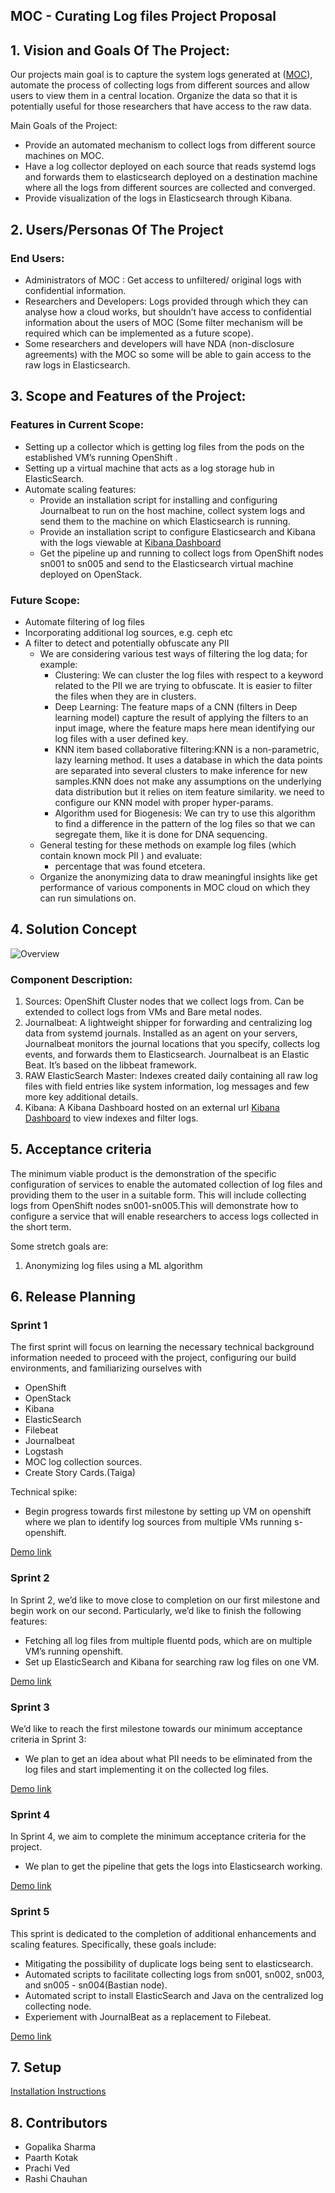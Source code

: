 ## MOC - Curating Log files Project Proposal

## 1. Vision and Goals Of The Project:

Our projects main goal is to capture the system logs generated at ([MOC](link:https://massopen.cloud/)), automate the process of collecting logs from different sources and allow users to view them in a central location. Organize the data so that it is potentially useful for those researchers that have access to the raw data.

Main Goals of the Project:

* Provide an automated mechanism to collect logs from different source machines on MOC. 
* Have a log collector deployed on each source that reads systemd logs and forwards them to elasticsearch deployed on a destination machine where all the logs from different sources are collected and converged.
* Provide visualization of the logs in Elasticsearch through Kibana.
	
## 2. Users/Personas Of The Project

### End Users:
* Administrators of MOC : Get access to unfiltered/ original logs with confidential information.
* Researchers and Developers: Logs provided through which they can analyse how a cloud works, but shouldn’t have access to confidential information about the users of MOC (Some filter mechanism will be required which can be implemented as a future scope).
* Some researchers and developers will have NDA (non-disclosure agreements) with the MOC so some will be able to gain access to the raw logs in Elasticsearch.

## 3. Scope and Features of the Project:

### Features in Current Scope:
* Setting up a collector which is getting log files from the pods on the established VM’s running OpenShift .
* Setting up a virtual machine that acts as a log storage hub in ElasticSearch.
* Automate scaling features:
	* Provide an installation script for installing and configuring Journalbeat to run on the host machine, collect system logs and send them to the machine on which Elasticsearch is running.
	* Provide an installation script to configure Elasticsearch and Kibana with the logs viewable at [Kibana Dashboard](logging.osh.massopen.cloud:5602)
	* Get the pipeline up and running to collect logs from OpenShift nodes sn001 to sn005 and send to the Elasticsearch virtual machine deployed on OpenStack.

### Future Scope:

* Automate filtering of log files
* Incorporating additional log sources, e.g. ceph etc
* A filter to detect and potentially obfuscate any PII
    * We are considering various test ways of filtering the log data; for example:
		* Clustering: We can cluster the log files with respect to a keyword related to the PII we are trying to obfuscate. It is easier to filter the files when they are in clusters.
        * Deep Learning: The feature maps of a CNN (filters in Deep learning model) capture the result of applying the filters to an input image, where the feature maps here mean identifying our log files with a user defined key.
        * KNN item based collaborative filtering:KNN is a non-parametric, lazy learning method. It uses a database in which the data points are separated into several clusters to make inference for new samples.KNN does not make any assumptions on the underlying data distribution but it relies on item feature similarity. we need to configure our KNN model with proper hyper-params.
        * Algorithm used for Biogenesis: We can try to use this algorithm to find a difference in the pattern of the log files so that we can segregate them, like it is done for DNA sequencing.
	* General testing for these methods on example log files (which contain known mock PII )
       and evaluate:
    	* percentage that was found etcetera.
	* Organize the anonymizing data to draw meaningful insights like get performance of various components in MOC cloud on which they can run simulations on.


## 4. Solution Concept

![Overview](https://github.com/BU-NU-CLOUD-F19/Curating_Log_Files/blob/master/images/FCC.png)


### Component Description:

1. Sources: OpenShift Cluster nodes that we collect logs from. Can be extended to collect logs from VMs and Bare metal nodes.
2. Journalbeat: A lightweight shipper for forwarding and centralizing log data from systemd journals. Installed as an agent on your servers, Journalbeat monitors the journal locations that you specify, collects log events, and forwards them to Elasticsearch. Journalbeat is an Elastic Beat. It’s based on the libbeat framework.
3. RAW ElasticSearch Master: Indexes created daily containing all raw log files with field entries like system information, log messages and few more key additional details.
4. Kibana: A Kibana Dashboard hosted on an external url [Kibana Dashboard](logging.osh.massopen.cloud:5602) to view indexes and filter logs.

## 5. Acceptance criteria

The minimum viable product is the demonstration of the specific configuration of services to enable the automated collection of log files and providing them to the user in a suitable form. This will include collecting logs from OpenShift nodes sn001-sn005.This will demonstrate how to configure a service that will enable researchers to access logs collected in the short term.

Some stretch goals are:
 1. Anonymizing log files using a ML algorithm

## 6. Release Planning
### Sprint 1 
The first sprint will focus on learning the necessary technical background information needed to proceed with the project, configuring our build environments, and familiarizing ourselves with 
* OpenShift
* OpenStack
* Kibana
* ElasticSearch
* Filebeat
* Journalbeat
* Logstash
* MOC log collection sources. 
* Create Story Cards.(Taiga)

Technical spike: 
* Begin progress towards first milestone by setting up VM on openshift where we plan to identify log sources from multiple VMs running s-openshift.

[Demo link](https://github.com/BU-NU-CLOUD-F19/Curating_Log_Files/blob/master/demos/Week1.pptx)


### Sprint 2
In Sprint 2, we’d like to move close to completion on our first milestone and begin work on our second. Particularly, we’d like to finish the following features:
* Fetching all log files from multiple fluentd pods, which are on multiple VM’s running openshift.
* Set up ElasticSearch and Kibana for searching raw log files on one VM.

[Demo link](https://docs.google.com/presentation/d/1Lb6w3OOkxOWkB-IKia2YSLu2TSyXegyiNVqggS_0JC0/edit?usp=sharing)


### Sprint 3
We’d like to reach the first milestone towards our minimum acceptance criteria in Sprint 3:
* We plan to get an idea about what PII needs to be eliminated from the log files and start implementing it on the collected log files.

[Demo link](https://1drv.ms/p/s!AkxTmCI5bOduolw-_DrHA8nTTuFw)

### Sprint 4
In Sprint 4, we aim to complete the minimum acceptance criteria for the project. 
* We plan to get the pipeline that gets the logs into Elasticsearch working.

[Demo link](https://docs.google.com/presentation/d/1SH1uk2c1wEw1WvuMuofFlmsqSqIh6njIhA0qGZ1hxU4/edit?usp=sharing)

### Sprint 5
This sprint is dedicated to the completion of additional enhancements and scaling features. Specifically, these goals include:
* Mitigating the possibility of duplicate logs being sent to elasticsearch.
* Automated scripts to facilitate collecting logs from sn001, sn002, sn003, and sn005 - sn004(Bastian node).
* Automated script to install ElasticSearch and Java on the centralized log collecting node. 
* Experiement with JournalBeat as a replacement to Filebeat.

[Demo link](https://docs.google.com/presentation/d/18rMIOXpnfeDlslEvj1_XluwOT4YEgfpM75S5_-QNLAw/edit?usp=sharing)


## 7. Setup

[Installation Instructions](https://github.com/BU-NU-CLOUD-F19/Curating_Log_Files/blob/master/Install.md)

## 8. Contributors
* Gopalika Sharma
* Paarth Kotak
* Prachi Ved
* Rashi Chauhan




